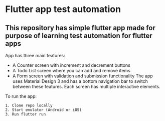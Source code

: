 # Flutter app test automation

## This repository has simple flutter app made for purpose of learning test automation for flutter apps

App has three main features:
- A Counter screen with increment and decrement buttons
- A Todo List screen where you can add and remove items
- A Form screen with validation and submission functionality
The app uses Material Design 3 and has a bottom navigation bar to switch between these features. Each screen has multiple interactive elements.

To run the app:

    1. Clone repo locally
    2. Start emulator (Android or iOS)
    3. Run flutter run
